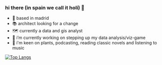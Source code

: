 ### hi there (in spain we call it holi) 👋

<!--
**annassanchez/annassanchez** is a ✨ _special_ ✨ repository because its `README.md` (this file) appears on your GitHub profile.

Here are some ideas to get you started:-->

- 📍 based in madrid
- 📚 architect looking for a change
- 🗺️ currently a data and gis analyst
- 🔭 i’m currently working on stepping up my data analysis/viz-game
- 🌱 i'm keen on plants, podcasting, reading classic novels and listening to music

[![Top Langs](https://github-readme-stats.vercel.app/api/top-langs/?username=annassanchez&layout=compact)](https://github.com/anuraghazra/github-readme-stats) 

